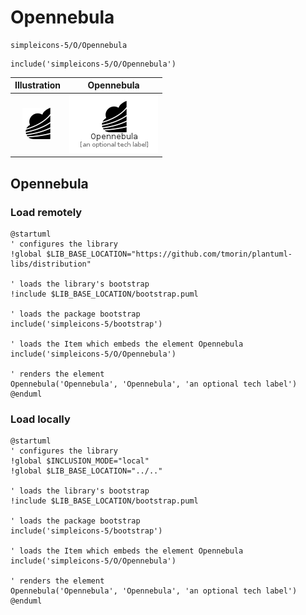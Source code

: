 # Opennebula


```text
simpleicons-5/O/Opennebula
```

```text
include('simpleicons-5/O/Opennebula')
```



| Illustration | Opennebula |
| :---: | :---: |
| ![illustration for Illustration](../../simpleicons-5/O/Opennebula.png) | ![illustration for Opennebula](../../simpleicons-5/O/Opennebula.Local.png) |




## Opennebula

### Load remotely
```plantuml
@startuml
' configures the library
!global $LIB_BASE_LOCATION="https://github.com/tmorin/plantuml-libs/distribution"

' loads the library's bootstrap
!include $LIB_BASE_LOCATION/bootstrap.puml

' loads the package bootstrap
include('simpleicons-5/bootstrap')

' loads the Item which embeds the element Opennebula
include('simpleicons-5/O/Opennebula')

' renders the element
Opennebula('Opennebula', 'Opennebula', 'an optional tech label')
@enduml
```

### Load locally
```plantuml
@startuml
' configures the library
!global $INCLUSION_MODE="local"
!global $LIB_BASE_LOCATION="../.."

' loads the library's bootstrap
!include $LIB_BASE_LOCATION/bootstrap.puml

' loads the package bootstrap
include('simpleicons-5/bootstrap')

' loads the Item which embeds the element Opennebula
include('simpleicons-5/O/Opennebula')

' renders the element
Opennebula('Opennebula', 'Opennebula', 'an optional tech label')
@enduml
```


